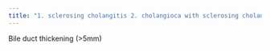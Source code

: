 ```yaml
---
title: "1. sclerosing cholangitis 2. cholangioca with sclerosing cholangitis 3. choledocholithiasis. 4. stents 5. AIDS cholangitis 6. pancreatitis 7. recurrent pyogenic cholangitis rare: portal vein thrombus with intramural portal vein collaterals making IR procedure risky for hemorrhage."
---
```

Bile duct thickening (&gt;5mm)

